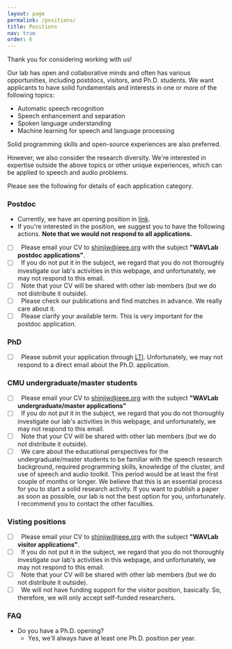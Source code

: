 ```yaml
---
layout: page
permalink: /positions/
title: Positions
nav: true
order: 6
---
```


Thank you for considering working with us!

Our lab has open and collaborative minds and often has various opportunities, including postdocs, visitors, and Ph.D. students. 
We want applicants to have solid fundamentals and interests in one or more of the following topics:

- Automatic speech recognition
- Speech enhancement and separation
- Spoken language understanding
- Machine learning for speech and language processing

Solid programming skills and open-source experiences are also preferred.

However, we also consider the research diversity. We're interested in expertise outside the above topics or other unique experiences, which can be applied to speech and audio problems.

Please see the following for details of each application category.

### Postdoc
- Currently, we have an opening position in [link](https://cmu.wd5.myworkdayjobs.com/en-US/CMU/job/Pittsburgh-PA/Postdoctoral-Research-Associate---Language-Technologies-Institute--LTI---SCS_2016892).
- If you're interested in the position, we suggest you to have the following actions. **Note that we would not respond to all applications.**
- [ ] &nbsp; Please email your CV to shinjiw@ieee.org with the subject **"WAVLab postdoc applications"**.
- [ ] &nbsp; If you do not put it in the subject, we regard that you do not thoroughly investigate our lab's activities in this webpage, and unfortunately, we may not respond to this email.
- [ ] &nbsp; Note that your CV will be shared with other lab members (but we do not distribute it outside).
- [ ] &nbsp; Please check our publications and find matches in advance. We really care about it.
- [ ] &nbsp; Please clarify your available term. This is very important for the postdoc application.

### PhD

- [ ] &nbsp; Please submit your application through [LTI](https://www.lti.cs.cmu.edu/apply-lti). Unfortunately, we may not respond to a direct email about the Ph.D. application.

### CMU undergraduate/master students

- [ ] &nbsp; Please email your CV to shinjiw@ieee.org with the subject **"WAVLab undergraduate/master applications"**
- [ ] &nbsp; If you do not put it in the subject, we regard that you do not thoroughly investigate our lab's activities in this webpage, and unfortunately, we may not respond to this email.
- [ ] &nbsp; Note that your CV will be shared with other lab members (but we do not distribute it outside).
- [ ] &nbsp; We care about the educational perspectives for the undergraduate/master students to be familiar with the speech research background, required programming skills, knowledge of the cluster, and use of speech and audio toolkit. This period would be at least the first couple of months or longer. We believe that this is an essential process for you to start a solid research activity. If you want to publish a paper as soon as possible, our lab is not the best option for you, unfortunately. I recommend you to contact the other faculties.

### Visting positions

- [ ] &nbsp; Please email your CV to shinjiw@ieee.org with the subject **"WAVLab visitor applications"**.
- [ ] &nbsp; If you do not put it in the subject, we regard that you do not thoroughly investigate our lab's activities in this webpage, and unfortunately, we may not respond to this email.
- [ ] &nbsp; Note that your CV will be shared with other lab members (but we do not distribute it outside).
- [ ] &nbsp; We will not have funding support for the visitor position, basically. So, therefore, we will only accept self-funded researchers.

### FAQ

- Do you have a Ph.D. opening?
  - Yes, we'll always have at least one Ph.D. position per year. 
